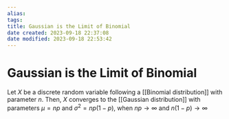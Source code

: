 ```yaml
---
alias: 
tags: 
title: Gaussian is the Limit of Binomial
date created: 2023-09-18 22:37:08
date modified: 2023-09-18 22:53:42
---
```


# Gaussian is the Limit of Binomial

Let $X$ be a discrete random variable following a [[Binomial distribution]] with parameter $n$. Then, $X$ converges to the [[Gaussian distribution]] with parameters $\mu=np$ and $\sigma^2=np(1-p)$, when $np\to\infty$ and $n(1-p)\to\infty$